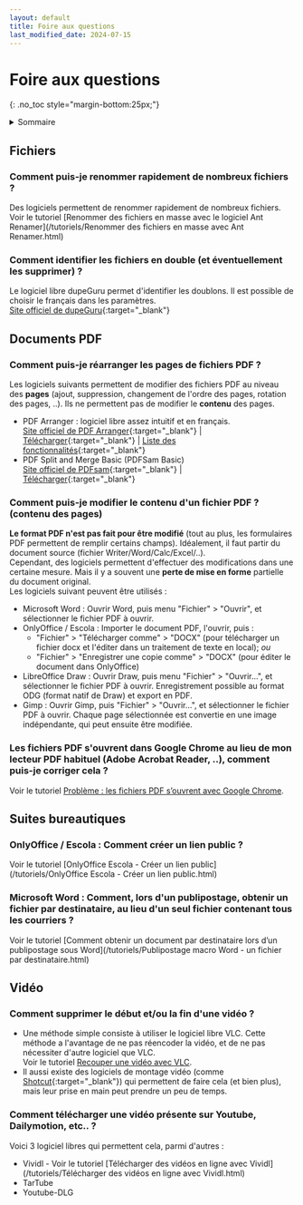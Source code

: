 ```yaml
---
layout: default
title: Foire aux questions
last_modified_date: 2024-07-15
---
```

# Foire aux questions
{: .no_toc style="margin-bottom:25px;"}
  
  

<details  markdown="block">
  <summary>
    Sommaire
  </summary>
  {: .text-delta }
* Table of Content
 {:toc}  

</details>
  
## Fichiers

### Comment puis-je renommer rapidement de nombreux fichiers ?
Des logiciels permettent de renommer rapidement de nombreux fichiers.  
Voir le tutoriel [Renommer des fichiers en masse avec le logiciel Ant Renamer](/tutoriels/Renommer des fichiers en masse avec Ant Renamer.html)

### Comment identifier les fichiers en double (et éventuellement les supprimer) ?
Le logiciel libre dupeGuru permet d'identifier les doublons. Il est possible de choisir le français dans les paramètres.  
[Site officiel de dupeGuru](https://dupeguru.voltaicideas.net/){:target="_blank"}   

## Documents PDF
  
### Comment puis-je réarranger les pages de fichiers PDF ?
Les logiciels suivants permettent de modifier des fichiers PDF au niveau des **pages** (ajout, suppression, changement de l'ordre des pages, rotation des pages, ..). Ils ne permettent pas de modifier le **contenu** des pages.
- PDF Arranger : logiciel libre assez intuitif et en français.  
  [Site officiel de PDF Arranger](https://github.com/pdfarranger/pdfarranger){:target="_blank"} | [Télécharger](https://github.com/pdfarranger/pdfarranger/releases){:target="_blank"} | [Liste des fonctionnalités](https://github.com/pdfarranger/pdfarranger/wiki/User-Manual){:target="_blank"}
- PDF Split and Merge Basic (PDFSam Basic)  
  [Site officiel de PDFsam](https://pdfsam.org/fr/){:target="_blank"} | [Télécharger](https://pdfsam.org/fr/pdfsam-basic/){:target="_blank"} 

### Comment puis-je modifier le contenu d'un fichier PDF ? (contenu des pages)
**Le format PDF n'est pas fait pour être modifié** (tout au plus, les formulaires PDF permettent de remplir certains champs). Idéalement, il faut partir du document source (fichier Writer/Word/Calc/Excel/..).  
Cependant, des logiciels permettent d'effectuer des modifications dans une certaine mesure. Mais il y a souvent une **perte de mise en forme** partielle du document original.  
Les logiciels suivant peuvent être utilisés :
- Microsoft Word : Ouvrir Word, puis menu "Fichier" > "Ouvrir", et sélectionner le fichier PDF à ouvrir.
- OnlyOffice / Escola : Importer le document PDF, l'ouvrir, puis :
	- "Fichier" > "Télécharger comme" > "DOCX" (pour télécharger un fichier docx et l'éditer dans un traitement de texte en local); *ou*
	- "Fichier" > "Enregistrer une copie comme" > "DOCX" (pour éditer le document dans OnlyOffice) 
- LibreOffice Draw : Ouvrir Draw, puis menu "Fichier" > "Ouvrir...", et sélectionner le fichier PDF à ouvrir. Enregistrement possible au format ODG (format natif de Draw) et export en PDF.
- Gimp : Ouvrir Gimp, puis "Fichier" > "Ouvrir...", et sélectionner le fichier PDF à ouvrir. Chaque page sélectionnée est convertie en une image indépendante, qui peut ensuite être modifiée.
  
### Les fichiers PDF s'ouvrent dans Google Chrome au lieu de mon lecteur PDF habituel (Adobe Acrobat Reader, ..), comment puis-je corriger cela ?
Voir le tutoriel [Problème : les fichiers PDF s’ouvrent avec Google Chrome](/tutoriels/problème-fichiers-pdf-ouvrent-dans-Chrome.html).  

## Suites bureautiques

### OnlyOffice / Escola : Comment créer un lien public ?
Voir le tutoriel [OnlyOffice Escola - Créer un lien public](/tutoriels/OnlyOffice Escola - Créer un lien public.html)  

### Microsoft Word : Comment, lors d'un publipostage, obtenir un fichier par destinataire, au lieu d'un seul fichier contenant tous les courriers ?
Voir le tutoriel [Comment obtenir un document par destinataire lors d’un publipostage sous Word](/tutoriels/Publipostage macro Word - un fichier par destinataire.html)   

## Vidéo
  
### Comment supprimer le début et/ou la fin d'une vidéo ?
- Une méthode simple consiste à utiliser le logiciel libre VLC. Cette méthode a l'avantage de ne pas réencoder la vidéo, et de ne pas nécessiter d'autre logiciel que VLC.  
Voir le tutoriel [Recouper une vidéo avec VLC](/tutoriels/recouper-une-video-avec-VLC.html).  
- Il aussi existe des logiciels de montage vidéo (comme [Shotcut](https://www.shotcut.org/){:target="_blank"}) qui permettent de faire cela (et bien plus), mais leur prise en main peut prendre un peu de temps.  


### Comment télécharger une vidéo présente sur Youtube, Dailymotion, etc.. ?
Voici 3 logiciel libres qui permettent cela, parmi d'autres :
- Vividl - Voir le tutoriel [Télécharger des vidéos en ligne avec Vividl](/tutoriels/Télécharger des vidéos en ligne avec Vividl.html)
- TarTube
- Youtube-DLG
